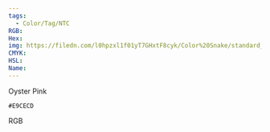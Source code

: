 ```yaml
---
tags:
  - Color/Tag/NTC
RGB:
Hex:
img: https://filedn.com/l0hpzxl1f01yT7GHxtF8cyk/Color%20Snake/standard_csv_to_svg/%23/E9CECD.svg
CMYK:
HSL:
Name:
---
```

Oyster Pink
```palette
#E9CECD
```
RGB
